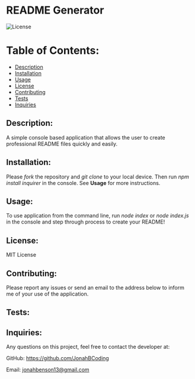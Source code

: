 

# <h1> README Generator</h1>

![License](https://img.shields.io/static/v1?label=License&message=MIT%20License&color=brightgreen)
    
# Table of Contents:
* [Description](#description)
* [Installation](#installation)
* [Usage](#usage)
* [License](#license)
* [Contributing](#contributing)
* [Tests](#tests)
* [Inquiries](#inquiries)
    
## Description:
    
A simple console based application that allows the user to create professional README files quickly and easily.
    
## Installation:
    
Please *fork* the repository and *git clone <repository>* to your local device. Then run *npm install inquirer* in the console. See **Usage** for more instructions.
    
## Usage:
    
To use application from the command line, run *node index* or *node index.js* in the console and step through process to create your README!
    
## License: 

MIT License
    
## Contributing:
    
Please report any issues or send an email to the address below to inform me of your use of the application.
    
## Tests:
    

    
## Inquiries:
    
Any questions on this project, feel free to contact the developer at:
    
GitHub: <https://github.com/JonahBCoding>
    
Email: <jonahbenson13@gmail.com>

